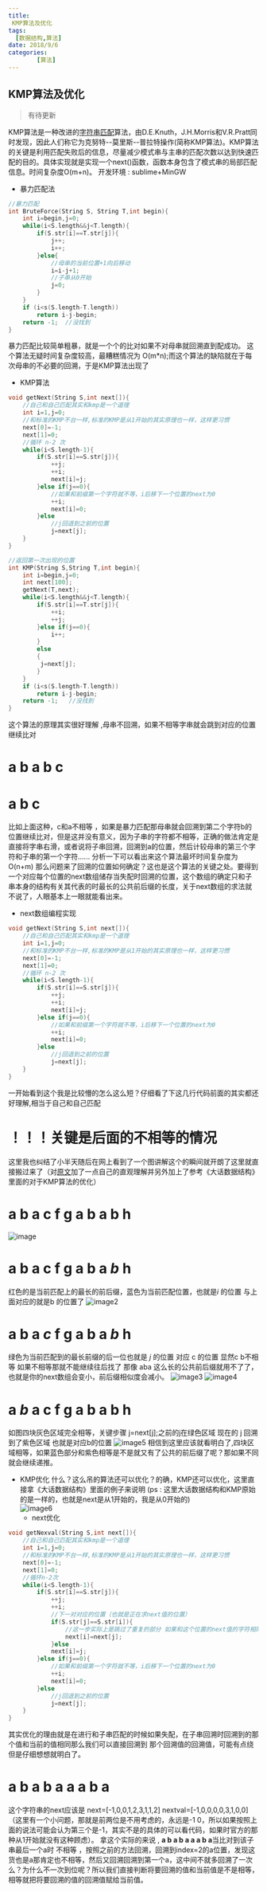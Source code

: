 ```yaml
---
title: 
 KMP算法及优化
tags: 
  [数据结构,算法]
date: 2018/9/6
categories:
		[算法]
---
```

## KMP算法及优化
> 有待更新

KMP算法是一种改进的[字符串匹配](https://baike.so.com/doc/9018958-9348545.html)算法，由D.E.Knuth，J.H.Morris和V.R.Pratt同时发现，因此人们称它为克努特--莫里斯--普拉特操作(简称KMP算法)。KMP算法的关键是利用匹配失败后的信息，尽量减少模式串与主串的匹配次数以达到快速匹配的目的。具体实现就是实现一个next()函数，函数本身包含了模式串的局部匹配信息。时间复杂度O(m+n)。
 开发环境   : sublime+MinGW 

- 暴力匹配法

```c
//暴力匹配   
int BruteForce(String S, String T,int begin){ 
	int i=begin,j=0;
	while(i<S.length&&j<T.length){
		if(S.str[i]==T.str[j]){
			j++;
			i++;
		}else{
			//母串的当前位置+1向后移动
			i=i-j+1;
			//子串从0开始
			j=0;
		}
	}
	if (i<s(S.length-T.length))
		return i-j-begin;
	return -1;  //没找到
}
```
暴力匹配比较简单粗暴，就是一个个的比对如果不对母串就回溯直到配成功。
这个算法无疑时间复杂度较高，最糟糕情况为 O(m*n);而这个算法的缺陷就在于每次母串的不必要的回溯，于是KMP算法出现了
- KMP算法

```c
void getNext(String S,int next[]){
	//自己和自己匹配其实和kmp是一个道理
	int i=1,j=0;
	//和标准的KMP不台一样,标准的KMP是从1开始的其实原理也一样，这样更习惯
	next[0]=-1;
	next[1]=0;
	//循环 n-2 次
	while(i<S.length-1){
		if(S.str[i]==S.str[j]){
			++j;
			++i;
			next[i]=j;
		}else if(j==0){
			//如果和前缀第一个字符就不等，i后移下一个位置的next为0
			++i;
			next[i]=0;
		}else
		    //j回退到之前的位置
			j=next[j];
	}
} 

//返回第一次出现的位置
int KMP(String S,String T,int begin){
	int i=begin,j=0;
	int next[100];
	getNext(T,next);
	while(i<S.length&&j<T.length){
		if(S.str[i]==T.str[j]){
			++i;
			++j;
		}else if(j==0){
			i++;
		}
		else
		{
		 j=next[j];
		}
	}
	if (i<s(S.length-T.length))
		return i-j-begin;
	return -1;   //没找到
}
```
这个算法的原理其实很好理解 ,母串不回溯，如果不相等字串就会跳到对应的位置继续比对
 # a b a b c
 # a b c
比如上面这种，c和a不相等 ，如果是暴力匹配那母串就会回溯到第二个字符b的位置继续比对，但是这并没有意义，因为子串的字符都不相等，正确的做法肯定是直接将字串右滑，或者说将子串回溯，回溯到a的位置，然后计较母串的第三个字符和子串的第一个字符...... 分析一下可以看出来这个算法最坏时间复杂度为O(n+m)
那么问题来了回溯的位置如何确定？这也是这个算法的关键之处。要得到一个对应每个位置的next数组储存当失配时回溯的位置，这个数组的确定只和子串本身的结构有关其代表的时最长的公共前后缀的长度，关于next数组的求法就不说了，人眼基本上一眼就能看出来。
- next数组编程实现

```c
void getNext(String S,int next[]){
	//自己和自己匹配其实和kmp是一个道理
	int i=1,j=0;
	//和标准的KMP不台一样,标准的KMP是从1开始的其实原理也一样，这样更习惯
	next[0]=-1;
	next[1]=0;
	//循环 n-2 次
	while(i<S.length-1){
		if(S.str[i]==S.str[j]){
			++j;
			++i;
			next[i]=j;
		}else if(j==0){
			//如果和前缀第一个字符就不等，i后移下一个位置的next为0
			++i;
			next[i]=0;
		}else
		    //j回退到之前的位置
			j=next[j];
	}
} 
```
一开始看到这个我是比较懵的怎么这么短？仔细看了下这几行代码前面的其实都还好理解,相当于自己和自己匹配
# ！！！关键是后面的不相等的情况
这里我也纠结了小半天随后在网上看到了一个图讲解这个的瞬间就开朗了这里就直接搬过来了（对[原文](https://blog.csdn.net/qq_30974369/article/details/74276186)加了一点自己的直观理解并另外加上了参考《大话数据结构》里面的对于KMP算法的优化）
#  a b  a  c  f  g a  b a b h
![image](https://p1.cdn.img9.top/ipfs/QmQLpe9fWukFT9is6XnAmmAyBdTCVYSeV6oj7mn5yGVsy8?1.png)
# **a b  a**  c  f  g **a  b a** *b*  h
红色的是当前匹配上的最长的前后缀，蓝色为当前匹配位置，也就是*i* 的位置 与上面对应的就是b 的位置了
![image2](https://p3.cdn.img9.top/ipfs/QmaFp1PaEY5Ednc4wUdLatsuJ7e4fibKv7jXwroGGb8rXN?3.png)
# **a b  a**  *c*  f  g **a  b  a** *b*  h
绿色为当前匹配到的最长前缀的后一位也就是 *j*  的位置 对应 c 的位置
显然c b不相等  如果不相等那就不能继续往后找了 那像 aba 这么长的公共前后缀就用不了了，也就是你的next数组会变小，前后缀相似度会减小。
![image3](https://p1.cdn.img9.top/ipfs/QmURa6y33pwvpWjoBZ6eSiyZzraBd9QPWSBF13gq2xdPnT?1.png)
![image4](https://p2.cdn.img9.top/ipfs/QmVfW9VQ2JYhNigxskotFVRtgAYcEhksBBEKzSztKn3p9b?2.png)
# **a**  *b*  **a**  c  f  g  **a**  b  **a** b  h
如图四块灰色区域完全相等，关键步骤 j=next[j];之前的j在绿色区域 现在的 j 回溯到了紫色区域 也就是对应b的位置
![image5](https://p1.cdn.img9.top/ipfs/QmYo2cscPKdCL9tGGn2frfrn6p4WuGXuma6W6yQSEw4bdx?1.png)
相信到这里应该就看明白了,四块区域相等，如果蓝色部分和紫色相等是不是就又有了公共的前后缀了呢？那如果不同就会继续递推。
- KMP优化
  什么？这么吊的算法还可以优化？的确，KMP还可以优化，这里直接拿《大话数据结构》里面的例子来说明 (ps : 这里大话数据结构和KMP原始的是一样的，也就是next是从1开始的，我是从0开始的)     
![image6](https://p0.cdn.img9.top/ipfs/QmSum26wHswwEgRmR79oM75o8afbAMCy2ZMQcremrXpfka?0.png)    
  - next优化

```c
void getNexval(String S,int next[]){
	//自己和自己匹配其实和kmp是一个道理
	int i=1,j=0;
	//和标准的KMP不台一样,标准的KMP是从1开始的其实原理也一样，这样更习惯
	next[0]=-1;
	next[1]=0;
	//循环n-2次
	while(i<S.length-1){
		if(S.str[i]==S.str[j]){
			++j;
			++i;
			//下一对对应的位置（也就是正在求next值的位置）
			if(S.str[j]==S.str[i]){
				//这一步实际上是跳过了重复的部分 如果和这个位置的next值的字符相同就可以将这个位置的next字符设置为next位置字符的next值
				next[i]=next[j];
			}else
			next[i]=j;
		}else if(j==0){
			//如果和前缀第一个字符就不等，i后移下一个位置的next为0
			++i;
			next[i]=0;
		}else
		    //j回退到之前的位置
			j=next[j];
	}
} 
```
其实优化的理由就是在进行和子串匹配的时候如果失配，在子串回溯时回溯到的那个值和当前的值相同那么我们可以直接回溯到 那个回溯值的回溯值，可能有点绕但是仔细想想就明白了。
 # **a b a b a a a b a**
这个字符串的next应该是 next=[-1,0,0,1,2,3,1,1,2] 
nextval=[-1,0,0,0,0,3,1,0,0] （这里有一个小问题，那就是前两位是不用考虑的，永远是-1 0，所以如果按照上面的说法可能会认为第三个是-1，其实不是的具体的可以看代码，如果时官方的那种从1开始就没有这种顾虑）。
拿这个实际的来说 ,  **a b a b a a a b a**当比对到该子串最后一个a时 不相等 ，按照之前的方法回溯，回溯到index=2的a位置，发现这货也是a那肯定也不相等，然后又回溯回溯到第一个a，这中间不就多回溯了一次么？为什么不一次到位呢？所以我们直接判断将要回溯的值和当前值是不是相等，相等就把将要回溯的值的回溯值赋给当前值。



